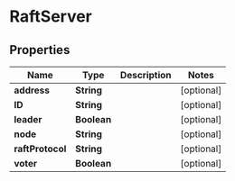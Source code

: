 

# RaftServer


## Properties

| Name | Type | Description | Notes |
|------------ | ------------- | ------------- | -------------|
|**address** | **String** |  |  [optional] |
|**ID** | **String** |  |  [optional] |
|**leader** | **Boolean** |  |  [optional] |
|**node** | **String** |  |  [optional] |
|**raftProtocol** | **String** |  |  [optional] |
|**voter** | **Boolean** |  |  [optional] |



